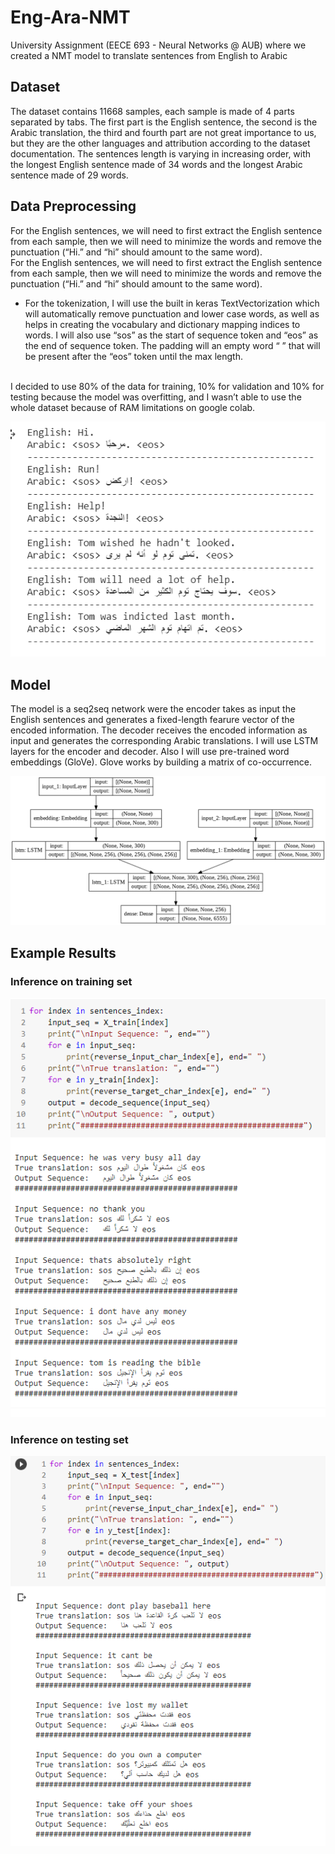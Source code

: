 # Eng-Ara-NMT
University Assignment (EECE 693 - Neural Networks @ AUB) where we created a NMT model to translate sentences from English to Arabic

## Dataset
The dataset contains 11668 samples, each sample is made of 4 parts separated by tabs. The first part 
is the English sentence, the second is the Arabic translation, the third and fourth part are not great 
importance to us, but they are the other languages and attribution according to the dataset 
documentation. The sentences length is varying in increasing order, with the longest English sentence 
made of 34 words and the longest Arabic sentence made of 29 words.

## Data Preprocessing
For the English sentences, we will need to first extract the English sentence from each sample, 
then we will need to minimize the words and remove the punctuation (“Hi.” and “hi” should amount to 
the same word).
<br/>
For the English sentences, we will need to first extract the English sentence from each sample, 
then we will need to minimize the words and remove the punctuation (“Hi.” and “hi” should amount to 
the same word).
<br/>
- For the tokenization, I will use the built in keras TextVectorization which will automatically remove 
punctuation and lower case words, as well as helps in creating the vocabulary and dictionary mapping 
indices to words. I will also use “sos” as the start of sequence token and “eos” as the end of sequence 
token. The padding will an empty word “ ” that will be present after the “eos” token until the max length.
<br/>
I decided to use 80% of the data for training, 10% for validation and 10% for testing because the 
model was overfitting, and I wasn’t able to use the whole dataset because of RAM limitations on google 
colab.

![](res/a1.PNG)

## Model
The model is a seq2seq network were the encoder takes as input the English sentences and generates a fixed-length 
fearure vector of the encoded information. The decoder receives the encoded information as input and generates the 
corresponding Arabic translations. I will use LSTM layers for the encoder and decoder. Also I will use pre-trained
word embeddings (GloVe). Glove works by building a matrix of co-occurrence.

![](res/model_plot.png)

## Example Results
### Inference on training set
![](res/inf_train.PNG)
### Inference on testing set
![](res/inf_test.PNG)





